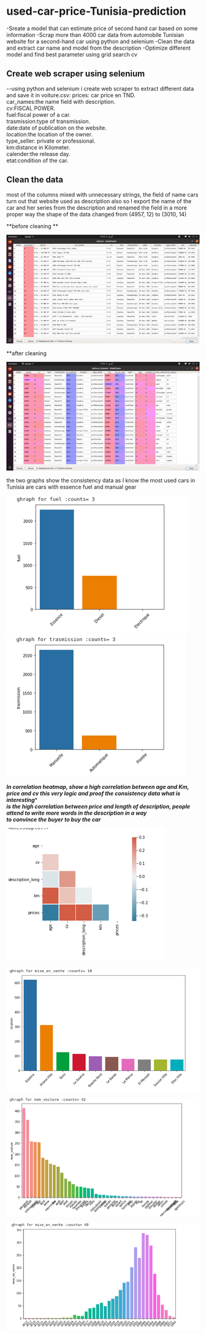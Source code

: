 # used-car-price-Tunisia-prediction
-Sreate a model that can estimate price of second hand car based on some information 
-Scrap more than 4000 car data from automobile Tunisian website for a second-hand car using python and selenium
-Clean the data and extract car name and model from the description
-Optimize different model and find best parameter using grid search cv
## Create web scraper using selenium
--using python and selenium i create web scraper to extract different data and save it in voiture.csv:
prices: car price en TND.<br>
car_names:the name field with description.<br>
cv:FISCAL POWER.<br>
fuel:fiscal power of a car.<br>
trasmission:type of transmission.<br>
date:date of publication on the website.<br>
location:the location of the owner.<br>
type_seller: private or professional.<br>
km:distance in Kilometer.<br>
calender:the release day.<br>
etat:condition of the car.<br>
## Clean the data
most of the columns mixed with unnecessary strings, the field of name cars turn out that website used as description also so I export the name of the car and her series from the description and renamed the field in a more proper way
the shape of the data changed from (4957, 12) to  (3010, 14)<br>

**before cleaning **<br>

![befor cleaning](https://github.com/Marwen-93/voiture_occasion/blob/master/voiture.png)<br>

**after cleaning<br>

![after cleaning](https://github.com/Marwen-93/voiture_occasion/blob/master/data_leaned.png)<br>

the two graphs show the consistency data as I know the most used cars in Tunisia are cars with essence fuel and manual gear<br>

![Fuel](https://github.com/Marwen-93/voiture_occasion/blob/master/photo/fuel.png)<br>
![Transmission](https://github.com/Marwen-93/voiture_occasion/blob/master/photo/transmission.png)<br>

***In correlation heatmap, show a high correlation between age and Km, price and cv this very logic and proof the consistency data what is interesting**** <br>
***is the high  correlation between price and length of description, people attend to write more words in the description in a way*** <br>
***to convince the buyer to buy the car***<br>

![corrolation](https://github.com/Marwen-93/voiture_occasion/blob/master/photo/correl.png)<br>





![location](https://github.com/Marwen-93/voiture_occasion/blob/master/photo/locatin_vente.png)<br>


![cars name](https://github.com/Marwen-93/voiture_occasion/blob/master/photo/nom_voiture.png)<br>


![year ](https://github.com/Marwen-93/voiture_occasion/blob/master/photo/mise_vente.png)<br>




